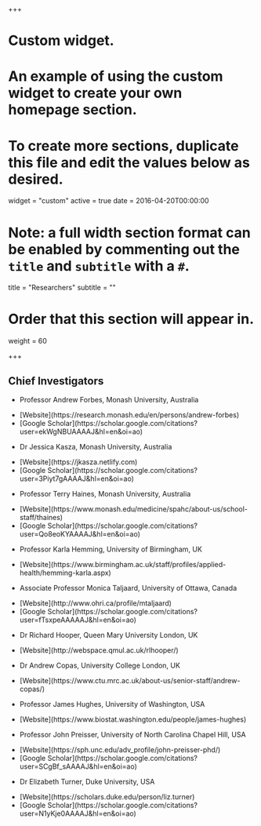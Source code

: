 +++
# Custom widget.
# An example of using the custom widget to create your own homepage section.
# To create more sections, duplicate this file and edit the values below as desired.
widget = "custom"
active = true
date = 2016-04-20T00:00:00

# Note: a full width section format can be enabled by commenting out the `title` and `subtitle` with a `#`.
title = "Researchers"
subtitle = ""

# Order that this section will appear in.
weight = 60

+++

## Chief Investigators

- Professor Andrew Forbes, Monash University, Australia
<ul>
            <li>[Website](https://research.monash.edu/en/persons/andrew-forbes)</li>
            <li>[Google Scholar](https://scholar.google.com/citations?user=ekWgNBUAAAAJ&hl=en&oi=ao)</li>
        </ul>




- Dr Jessica Kasza, Monash University, Australia
<ul>
            <li>[Website](https://jkasza.netlify.com)</li>
            <li>[Google Scholar](https://scholar.google.com/citations?user=3Piyt7gAAAAJ&hl=en&oi=ao)</li>
        </ul>



- Professor Terry Haines, Monash University, Australia
<ul>
            <li>[Website](https://www.monash.edu/medicine/spahc/about-us/school-staff/thaines)</li>
            <li>[Google Scholar](https://scholar.google.com/citations?user=Qo8eoKYAAAAJ&hl=en&oi=ao)</li>
        </ul>

- Professor Karla Hemming, University of Birmingham, UK
<ul>
            <li>[Website](https://www.birmingham.ac.uk/staff/profiles/applied-health/hemming-karla.aspx)</li>
        </ul>
        
- Associate Professor Monica Taljaard,  University of Ottawa, Canada
<ul>
            <li>[Website](http://www.ohri.ca/profile/mtaljaard)</li>
            <li>[Google Scholar](https://scholar.google.com/citations?user=fTsxpeAAAAAJ&hl=en&oi=ao)</li>
        </ul>
        
- Dr Richard Hooper,  Queen Mary University London, UK
<ul>
            <li>[Website](http://webspace.qmul.ac.uk/rlhooper/)</li>
        </ul>
        
- Dr Andrew Copas,  University College London, UK
<ul>
            <li>[Website](https://www.ctu.mrc.ac.uk/about-us/senior-staff/andrew-copas/)</li>
        </ul>
        
- Professor James Hughes,  University of Washington, USA
<ul>
            <li>[Website](https://www.biostat.washington.edu/people/james-hughes)</li>
        </ul>
        
        
- Professor John Preisser,  University of North Carolina Chapel Hill, USA
<ul>
            <li>[Website](https://sph.unc.edu/adv_profile/john-preisser-phd/)</li>
            <li>[Google Scholar](https://scholar.google.com/citations?user=SCgBf_sAAAAJ&hl=en&oi=ao)</li>
        </ul>
        
- Dr Elizabeth Turner,  Duke University, USA
<ul>
            <li>[Website](https://scholars.duke.edu/person/liz.turner)</li>
            <li>[Google Scholar](https://scholar.google.com/citations?user=N1yKje0AAAAJ&hl=en&oi=ao)</li>
        </ul>
